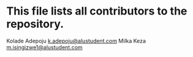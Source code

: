 # This file lists all contributors to the repository.

Kolade Adepoju <k.adepoju@alustudent.com>
Milka Keza <m.isingizwe1@alustudent.com>
